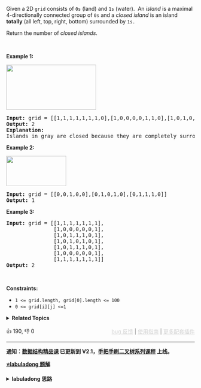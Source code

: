<p>Given a 2D&nbsp;<code>grid</code> consists of <code>0s</code> (land)&nbsp;and <code>1s</code> (water).&nbsp; An <em>island</em> is a maximal 4-directionally connected group of <code><font face="monospace">0</font>s</code> and a <em>closed island</em>&nbsp;is an island <strong>totally</strong>&nbsp;(all left, top, right, bottom) surrounded by <code>1s.</code></p>

<p>Return the number of <em>closed islands</em>.</p>

<p>&nbsp;</p> 
<p><strong class="example">Example 1:</strong></p>

<p><img alt="" src="https://assets.leetcode.com/uploads/2019/10/31/sample_3_1610.png" style="width: 240px; height: 120px;" /></p>

<pre>
<strong>Input:</strong> grid = [[1,1,1,1,1,1,1,0],[1,0,0,0,0,1,1,0],[1,0,1,0,1,1,1,0],[1,0,0,0,0,1,0,1],[1,1,1,1,1,1,1,0]]
<strong>Output:</strong> 2
<strong>Explanation:</strong> 
Islands in gray are closed because they are completely surrounded by water (group of 1s).</pre>

<p><strong class="example">Example 2:</strong></p>

<p><img alt="" src="https://assets.leetcode.com/uploads/2019/10/31/sample_4_1610.png" style="width: 160px; height: 80px;" /></p>

<pre>
<strong>Input:</strong> grid = [[0,0,1,0,0],[0,1,0,1,0],[0,1,1,1,0]]
<strong>Output:</strong> 1
</pre>

<p><strong class="example">Example 3:</strong></p>

<pre>
<strong>Input:</strong> grid = [[1,1,1,1,1,1,1],
&nbsp;              [1,0,0,0,0,0,1],
&nbsp;              [1,0,1,1,1,0,1],
&nbsp;              [1,0,1,0,1,0,1],
&nbsp;              [1,0,1,1,1,0,1],
&nbsp;              [1,0,0,0,0,0,1],
               [1,1,1,1,1,1,1]]
<strong>Output:</strong> 2
</pre>

<p>&nbsp;</p> 
<p><strong>Constraints:</strong></p>

<ul> 
 <li><code>1 &lt;= grid.length, grid[0].length &lt;= 100</code></li> 
 <li><code>0 &lt;= grid[i][j] &lt;=1</code></li> 
</ul>

<details><summary><strong>Related Topics</strong></summary>深度优先搜索 | 广度优先搜索 | 并查集 | 数组 | 矩阵</details><br>

<div>👍 190, 👎 0<span style='float: right;'><span style='color: gray;'><a href='https://github.com/labuladong/fucking-algorithm/discussions/939' target='_blank' style='color: lightgray;text-decoration: underline;'>bug 反馈</a> | <a href='https://labuladong.gitee.io/article/fname.html?fname=jb插件简介' target='_blank' style='color: lightgray;text-decoration: underline;'>使用指南</a> | <a href='https://labuladong.github.io/algo/images/others/%E5%85%A8%E5%AE%B6%E6%A1%B6.jpg' target='_blank' style='color: lightgray;text-decoration: underline;'>更多配套插件</a></span></span></div>

<div id="labuladong"><hr>

**通知：[数据结构精品课](https://aep.h5.xeknow.com/s/1XJHEO) 已更新到 V2.1，[手把手刷二叉树系列课程](https://aep.xet.tech/s/3YGcq3) 上线。**



<p><strong><a href="https://labuladong.github.io/article/slug.html?slug=number-of-closed-islands" target="_blank">⭐️labuladong 题解</a></strong></p>
<details><summary><strong>labuladong 思路</strong></summary>

## 基本思路

岛屿系列问题的基本思路框架是 [200. 岛屿数量](/problems/number-of-islands) 这道题，没看过的先看这篇。

如何判断「封闭岛屿」呢？其实很简单，把 [200. 岛屿数量](/problems/number-of-islands) 中那些靠边的岛屿排除掉，剩下的不就是「封闭岛屿」了吗？

有了这个思路，就可以直接写出代码了，注意这题规定 `0` 表示陆地，用 `1` 表示海水。

**详细题解：[一文秒杀所有岛屿题目](https://labuladong.github.io/article/fname.html?fname=岛屿题目)**

**标签：[DFS 算法](https://mp.weixin.qq.com/mp/appmsgalbum?__biz=MzAxODQxMDM0Mw==&action=getalbum&album_id=2122002916411604996)，二维矩阵**

## 解法代码

提示：🟢 标记的是我写的解法代码，🤖 标记的是 chatGPT 翻译的多语言解法代码。如有错误，可以 [点这里](https://github.com/labuladong/fucking-algorithm/issues/1113) 反馈和修正。

<div class="tab-panel"><div class="tab-nav">
<button data-tab-item="cpp" class="tab-nav-button btn " data-tab-group="default" onclick="switchTab(this)">cpp🤖</button>

<button data-tab-item="python" class="tab-nav-button btn " data-tab-group="default" onclick="switchTab(this)">python🤖</button>

<button data-tab-item="java" class="tab-nav-button btn active" data-tab-group="default" onclick="switchTab(this)">java🟢</button>

<button data-tab-item="go" class="tab-nav-button btn " data-tab-group="default" onclick="switchTab(this)">go🤖</button>

<button data-tab-item="javascript" class="tab-nav-button btn " data-tab-group="default" onclick="switchTab(this)">javascript🤖</button>
</div><div class="tab-content">
<div data-tab-item="cpp" class="tab-item " data-tab-group="default"><div class="highlight">

```cpp
// 注意：cpp 代码由 chatGPT🤖 根据我的 java 代码翻译，旨在帮助不同背景的读者理解算法逻辑。
// 本代码已经通过力扣的测试用例，应该可直接成功提交。

class dfs.dfs.dfs.dfs.binaryTree.binaryTree.Solution {
public:
    // 主函数：计算封闭岛屿的数量
    int closedIsland(vector<vector<int>>& grid) {
        int m = grid.size(), n = grid[0].size();
        for (int j = 0; j < n; j++) {
            // 把靠上边的岛屿淹掉
            dfs(grid, 0, j);
            // 把靠下边的岛屿淹掉
            dfs(grid, m - 1, j);
        }
        for (int i = 0; i < m; i++) {
            // 把靠左边的岛屿淹掉
            dfs(grid, i, 0);
            // 把靠右边的岛屿淹掉
            dfs(grid, i, n - 1);
        }
        // 遍历 grid，剩下的岛屿都是封闭岛屿
        int res = 0;
        for (int i = 0; i < m; i++) {
            for (int j = 0; j < n; j++) {
                if (grid[i][j] == 0) {
                    res++;
                    dfs(grid, i, j);
                }
            }
        }
        return res;
    }

    // 从 (i, j) 开始，将与之相邻的陆地都变成海水
    void dfs(vector<vector<int>>& grid, int i, int j) {
        int m = grid.size(), n = grid[0].size();
        if (i < 0 || j < 0 || i >= m || j >= n) {
            return;
        }
        if (grid[i][j] == 1) {
            // 已经是海水了
            return;
        }
        // 将 (i, j) 变成海水
        grid[i][j] = 1;
        // 淹没上下左右的陆地
        dfs(grid, i + 1, j);
        dfs(grid, i, j + 1);
        dfs(grid, i - 1, j);
        dfs(grid, i, j - 1);
    }
};
```

</div></div>

<div data-tab-item="python" class="tab-item " data-tab-group="default"><div class="highlight">

```python
# 注意：python 代码由 chatGPT🤖 根据我的 java 代码翻译，旨在帮助不同背景的读者理解算法逻辑。
# 本代码已经通过力扣的测试用例，应该可直接成功提交。

class dfs.dfs.dfs.dfs.binaryTree.binaryTree.Solution:
    def closedIsland(self, grid: List[List[int]]) -> int:
        m, n = len(grid), len(grid[0])
        for j in range(n):
            # 把靠上边的岛屿淹掉
            self.dfs(grid, 0, j)
            # 把靠下边的岛屿淹掉
            self.dfs(grid, m - 1, j)
        for i in range(m):
            # 把靠左边的岛屿淹掉
            self.dfs(grid, i, 0)
            # 把靠右边的岛屿淹掉
            self.dfs(grid, i, n - 1)
        # 遍历 grid，剩下的岛屿都是封闭岛屿
        res = 0
        for i in range(m):
            for j in range(n):
                if grid[i][j] == 0:
                    res += 1
                    self.dfs(grid, i, j)
        return res

    # 从 (i, j) 开始，将与之相邻的陆地都变成海水
    def dfs(self, grid: List[List[int]], i: int, j: int) -> None:
        m, n = len(grid), len(grid[0])
        if i < 0 or j < 0 or i >= m or j >= n:
            return
        if grid[i][j] == 1:
            # 已经是海水了
            return
        # 将 (i, j) 变成海水
        grid[i][j] = 1
        # 淹没上下左右的陆地
        self.dfs(grid, i + 1, j)
        self.dfs(grid, i, j + 1)
        self.dfs(grid, i - 1, j)
        self.dfs(grid, i, j - 1)
```

</div></div>

<div data-tab-item="java" class="tab-item active" data-tab-group="default"><div class="highlight">

```java
class dfs.dfs.dfs.dfs.binaryTree.binaryTree.Solution {
     // 主函数：计算封闭岛屿的数量
    public int closedIsland(int[][] grid) {
        int m = grid.length, n = grid[0].length;
        for (int j = 0; j < n; j++) {
            // 把靠上边的岛屿淹掉
            dfs(grid, 0, j);
            // 把靠下边的岛屿淹掉
            dfs(grid, m - 1, j);
        }
        for (int i = 0; i < m; i++) {
            // 把靠左边的岛屿淹掉
            dfs(grid, i, 0);
            // 把靠右边的岛屿淹掉
            dfs(grid, i, n - 1);
        }
        // 遍历 grid，剩下的岛屿都是封闭岛屿
        int res = 0;
        for (int i = 0; i < m; i++) {
            for (int j = 0; j < n; j++) {
                if (grid[i][j] == 0) {
                    res++;
                    dfs(grid, i, j);
                }
            }
        }
        return res;
    }

    // 从 (i, j) 开始，将与之相邻的陆地都变成海水
    void dfs(int[][] grid, int i, int j) {
        int m = grid.length, n = grid[0].length;
        if (i < 0 || j < 0 || i >= m || j >= n) {
            return;
        }
        if (grid[i][j] == 1) {
            // 已经是海水了
            return;
        }
        // 将 (i, j) 变成海水
        grid[i][j] = 1;
        // 淹没上下左右的陆地
        dfs(grid, i + 1, j);
        dfs(grid, i, j + 1);
        dfs(grid, i - 1, j);
        dfs(grid, i, j - 1);
    }
}
```

</div></div>

<div data-tab-item="go" class="tab-item " data-tab-group="default"><div class="highlight">

```go
// 注意：go 代码由 chatGPT🤖 根据我的 java 代码翻译，旨在帮助不同背景的读者理解算法逻辑。
// 本代码已经通过力扣的测试用例，应该可直接成功提交。

// 计算封闭岛屿的数量
func closedIsland(grid [][]int) int {
    m, n := len(grid), len(grid[0])
    for j := 0; j < n; j++ {
        // 把靠上边的岛屿淹掉
        dfs(grid, 0, j)
        // 把靠下边的岛屿淹掉
        dfs(grid, m-1, j)
    }
    for i := 0; i < m; i++ {
        // 把靠左边的岛屿淹掉
        dfs(grid, i, 0)
        // 把靠右边的岛屿淹掉
        dfs(grid, i, n-1)
    }
    // 遍历 grid，剩下的岛屿都是封闭岛屿
    res := 0
    for i := 0; i < m; i++ {
        for j := 0; j < n; j++ {
            if grid[i][j] == 0 {
                res++
                dfs(grid, i, j)
            }
        }
    }
    return res
}

// 从 (i, j) 开始，将与之相邻的陆地都变成海水
func dfs(grid [][]int, i, j int) {
    m, n := len(grid), len(grid[0])
    if i < 0 || j < 0 || i >= m || j >= n {
        return
    }
    if grid[i][j] == 1 {
        // 已经是海水了
        return
    }
    // 将 (i, j) 变成海水
    grid[i][j] = 1
    // 淹没上下左右的陆地
    dfs(grid, i+1, j)
    dfs(grid, i, j+1)
    dfs(grid, i-1, j)
    dfs(grid, i, j-1)
}
```

</div></div>

<div data-tab-item="javascript" class="tab-item " data-tab-group="default"><div class="highlight">

```javascript
// 注意：javascript 代码由 chatGPT🤖 根据我的 java 代码翻译，旨在帮助不同背景的读者理解算法逻辑。
// 本代码已经通过力扣的测试用例，应该可直接成功提交。

var closedIsland = function(grid) {
    var m = grid.length, n = grid[0].length;
    for (var j = 0; j < n; j++) {
        // 把靠上边的岛屿淹掉
        dfs(grid, 0, j);
        // 把靠下边的岛屿淹掉
        dfs(grid, m - 1, j);
    }
    for (var i = 0; i < m; i++) {
        // 把靠左边的岛屿淹掉
        dfs(grid, i, 0);
        // 把靠右边的岛屿淹掉
        dfs(grid, i, n - 1);
    }
    // 遍历 grid，剩下的岛屿都是封闭岛屿
    var res = 0;
    for (var i = 0; i < m; i++) {
        for (var j = 0; j < n; j++) {
            if (grid[i][j] === 0) {
                res++;
                dfs(grid, i, j);
            }
        }
    }
    return res;
}

// 从 (i, j) 开始，将与之相邻的陆地都变成海水
function dfs(grid, i, j) {
    var m = grid.length, n = grid[0].length;
    if (i < 0 || j < 0 || i >= m || j >= n) {
        return;
    }
    if (grid[i][j] === 1) {
        // 已经是海水了
        return;
    }
    // 将 (i, j) 变成海水
    grid[i][j] = 1;
    // 淹没上下左右的陆地
    dfs(grid, i + 1, j);
    dfs(grid, i, j + 1);
    dfs(grid, i - 1, j);
    dfs(grid, i, j - 1);
}
```

</div></div>
</div></div>

**类似题目**：
  - [1020. 飞地的数量 🟠](/problems/number-of-enclaves)
  - [130. 被围绕的区域 🟠](/problems/surrounded-regions)
  - [1905. 统计子岛屿 🟠](/problems/count-sub-islands)
  - [200. 岛屿数量 🟠](/problems/number-of-islands)
  - [694. 不同岛屿的数量 🟠](/problems/number-of-distinct-islands)
  - [695. 岛屿的最大面积 🟠](/problems/max-area-of-island)
  - [剑指 Offer II 105. 岛屿的最大面积 🟠](/problems/ZL6zAn)

</details>
</div>



